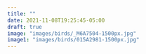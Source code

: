 ```yaml
---
title: ""
date: 2021-11-08T19:25:45-05:00
draft: true
image: "images/birds/_M6A7504-1500px.jpg"
image1: "images/birds/015A2981-1500px.jpg"
---
```

